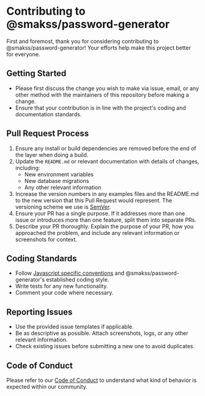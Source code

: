 # Contributing to @smakss/password-generator

First and foremost, thank you for considering contributing to @smakss/password-generator! Your efforts help make this project better for everyone.

## Getting Started

- Please first discuss the change you wish to make via issue, email, or any other method with the maintainers of this repository before making a change.
- Ensure that your contribution is in line with the project's coding and documentation standards.

## Pull Request Process

1. Ensure any install or build dependencies are removed before the end of the layer when doing a build.
2. Update the `README.md` or relevant documentation with details of changes, including:
   - New environment variables
   - New database migrations
   - Any other relevant information
3. Increase the version numbers in any examples files and the README.md to the new version that this Pull Request would represent. The versioning scheme we use is [SemVer](http://semver.org/).
4. Ensure your PR has a single purpose. If it addresses more than one issue or introduces more than one feature, split them into separate PRs.
5. Describe your PR thoroughly. Explain the purpose of your PR, how you approached the problem, and include any relevant information or screenshots for context.

## Coding Standards

- Follow [Javascript specific conventions](https://google.github.io/styleguide/jsguide.html) and @smakss/password-generator's established coding style.
- Write tests for any new functionality.
- Comment your code where necessary.

## Reporting Issues

- Use the provided issue templates if applicable.
- Be as descriptive as possible. Attach screenshots, logs, or any other relevant information.
- Check existing issues before submitting a new one to avoid duplicates.

## Code of Conduct

Please refer to our [Code of Conduct](CODE_OF_CONDUCT.md) to understand what kind of behavior is expected within our community.
